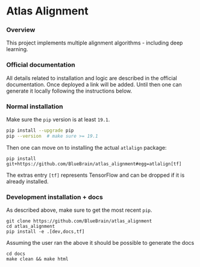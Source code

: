 # Atlas Alignment

### Overview
This project implements multiple alignment algorithms - including deep learning.

### Official documentation
All details related to installation and logic are described in the official documentation. Once
deployed a link will be added. Until then one can generate it locally following the instructions
below.


### Normal installation
Make sure the `pip` version is at least `19.1`.

```bash
pip install --upgrade pip
pip --version  # make sure >= 19.1
```

Then one can move on to installing the actual `atlalign` package:

```
pip install git+https://github.com/BlueBrain/atlas_alignment#egg=atlalign[tf]
```
The extras entry `[tf]` represents TensorFlow and can be dropped if it is already installed.


### Development installation + docs
As described above, make sure to get the most recent `pip`.
```
git clone https://github.com/BlueBrain/atlas_alignment
cd atlas_alignment
pip install -e .[dev,docs,tf]
```

Assuming the user ran the above it should be possible to generate the docs 
```
cd docs
make clean && make html
```
